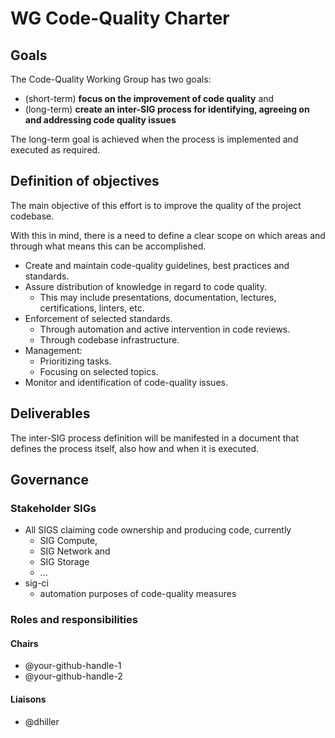 # WG Code-Quality Charter

## Goals

The Code-Quality Working Group has two goals:

* (short-term) **focus on the improvement of code quality** and
* (long-term) **create an inter-SIG process for identifying, agreeing on and addressing code quality issues**

The long-term goal is achieved when the process is implemented and executed as required.

## Definition of objectives

The main objective of this effort is to improve the quality of the project codebase.

With this in mind, there is a need to define a clear scope on which areas and through what means this can be accomplished.

* Create and maintain code-quality guidelines, best practices and standards.
* Assure distribution of knowledge in regard to code quality.
  * This may include presentations, documentation, lectures, certifications, linters, etc.
* Enforcement of selected standards.
  * Through automation and active intervention in code reviews.
  * Through codebase infrastructure.
* Management:
  * Prioritizing tasks.
  * Focusing on selected topics.
* Monitor and identification of code-quality issues.

## Deliverables

The inter-SIG process definition will be manifested in a document that defines the process itself, also how and when it is executed. 

## Governance

### Stakeholder SIGs

* All SIGS claiming code ownership and producing code, currently
  * SIG Compute,
  * SIG Network and 
  * SIG Storage
  * ...
* sig-ci
  * automation purposes of code-quality measures

### Roles and responsibilities

#### Chairs
- @your-github-handle-1
- @your-github-handle-2

#### Liaisons
- @dhiller